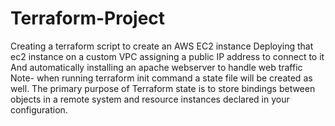 # Terraform-Project
Creating a terraform script to create an AWS EC2 instance 
Deploying that ec2 instance on a custom VPC
assigning a public IP address to connect to it 
And automatically installing an apache webserver to handle web traffic
Note- when running terraform init command a state file will be created as well. 
The primary purpose of Terraform state is to store bindings between objects in a remote system and resource instances declared in your configuration. 
